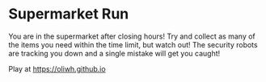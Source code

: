 # Supermarket Run
You are in the supermarket after closing hours! Try and collect as many of the items you need within the time limit, but watch out!
The security robots are tracking you down and a single mistake will get you caught!

Play at https://oliwh.github.io